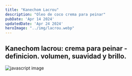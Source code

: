 ```yaml
---
title: "Kanechom Lacrou"
description: "Oleo de coco crema para peinar"
pubDate: 'Apr 14 2024'
updatedDate: 'Apr 24 2024'
heroImage: "../img/lacrou.webp"
---
```


## Kanechom lacrou: crema para peinar -  definicion. volumen, suavidad y brillo.

![javascript image](/img/lacrou.webp)



